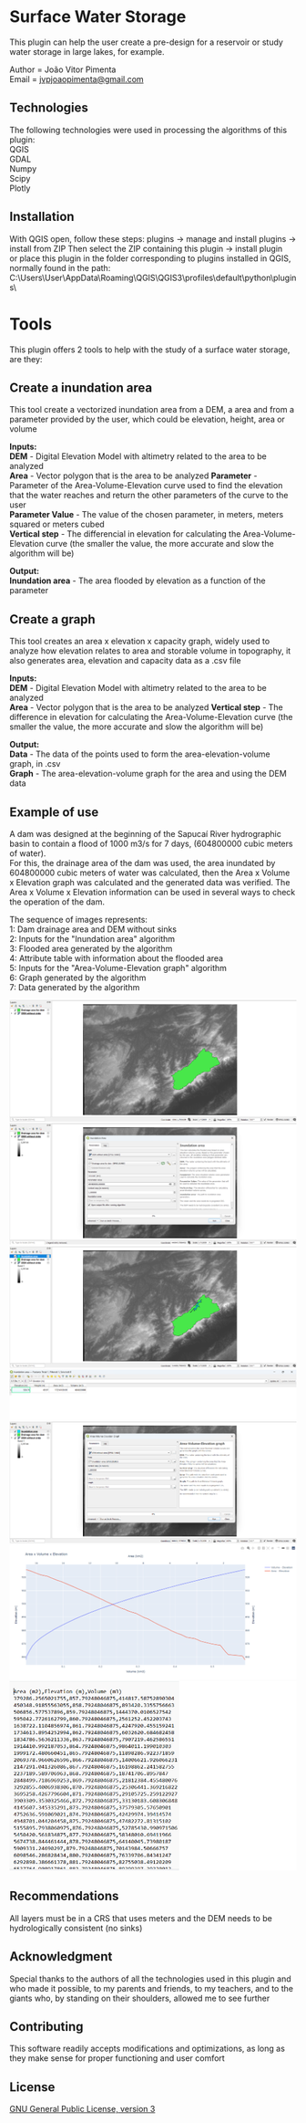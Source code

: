 # Surface Water Storage
This plugin can help the user create a pre-design for a reservoir or study water storage in large lakes, for example.

Author = João Vitor Pimenta   
Email = jvpjoaopimenta@gmail.com   

## Technologies
The following technologies were used in processing the algorithms of this plugin:  
QGIS  
GDAL  
Numpy  
Scipy  
Plotly  

## Installation
With QGIS open, follow these steps: plugins -> manage and install plugins -> install from ZIP
Then select the ZIP containing this plugin -> install plugin    
or place this plugin in the folder corresponding to plugins installed in QGIS,
normally found in the path:   C:\Users\User\AppData\Roaming\QGIS\QGIS3\profiles\default\python\plugins\

# Tools
This plugin offers 2 tools to help with the study of a surface water storage, are they: 

## Create a inundation area
This tool create a vectorized inundation area from a DEM, a area and from a parameter provided by the user, which could be elevation, height, area or volume

**Inputs:**  
**DEM** - Digital Elevation Model with altimetry related to the area to be analyzed  
**Area** - Vector polygon that is the area to be analyzed
**Parameter** - Parameter of the Area-Volume-Elevation curve used to find the elevation that the water reaches and return the other parameters of the curve to the user  
**Parameter Value** - The value of the chosen parameter, in meters, meters squared or meters cubed  
**Vertical step** - The differencial in elevation for calculating the Area-Volume-Elevation curve (the smaller the value, the more accurate and slow the algorithm will be)  

**Output:**  
**Inundation area** - The area flooded by elevation as a function of the parameter


## Create a graph 
This tool creates an area x elevation x capacity graph, widely used to analyze how elevation relates to area and storable volume in topography, it also generates area, elevation and capacity data as a .csv file

**Inputs:**  
**DEM** - Digital Elevation Model with altimetry related to the area to be analyzed  
**Area** - Vector polygon that is the area to be analyzed
**Vertical step** - The difference in elevation for calculating the Area-Volume-Elevation curve (the smaller the value, the more accurate and slow the algorithm will be)  

**Output:**   
**Data** - The data of the points used to form the area-elevation-volume graph, in .csv  
**Graph** - The area-elevation-volume graph for the area and using the DEM data  

## Example of use
A dam was designed at the beginning of the Sapucaí River hydrographic basin to contain a flood of 1000 m3/s for 7 days, (604800000 cubic meters of water).  
For this, the drainage area of ​​the dam was used, the area inundated by 604800000 cubic meters of water was calculated, then the Area x Volume x Elevation graph was calculated and the generated data was verified. The Area x Volume x Elevation information can be used in several ways to check the operation of the dam.   

The sequence of images represents:   
1: Dam drainage area and DEM without sinks   
2: Inputs for the "Inundation area" algorithm   
3: Flooded area generated by the algorithm   
4: Attribute table with information about the flooded area   
5: Inputs for the "Area-Volume-Elevation graph" algorithm   
6: Graph generated by the algorithm   
7: Data generated by the algorithm   

![Dam drainage area and DEM without sinks](./imgsREADME/1.png)
![Inputs for the "Inundation area" algorithm](./imgsREADME/2.png)
![Flooded area generated by the algorithm](./imgsREADME/3.png)
![Attribute table with information about the flooded area](./imgsREADME/4.png)
![Inputs for the "Area-Volume-Elevation graph" algorithm](./imgsREADME/5.png)
![Graph generated by the algorithm](./imgsREADME/6.png)
![Data generated by the algorithm](./imgsREADME/7.png)

## Recommendations 
All layers must be in a CRS that uses meters and the DEM needs to be hydrologically consistent (no sinks)

## Acknowledgment
Special thanks to the authors of all the technologies used in this plugin and who made it possible,
to my parents and friends, to my teachers, and to the giants who, by standing on their shoulders,
allowed me to see further

## Contributing
This software readily accepts modifications and optimizations, as long as they make sense for proper functioning and user comfort

## License
[GNU General Public License, version 3](https://www.gnu.org/licenses/gpl-3.0.html)